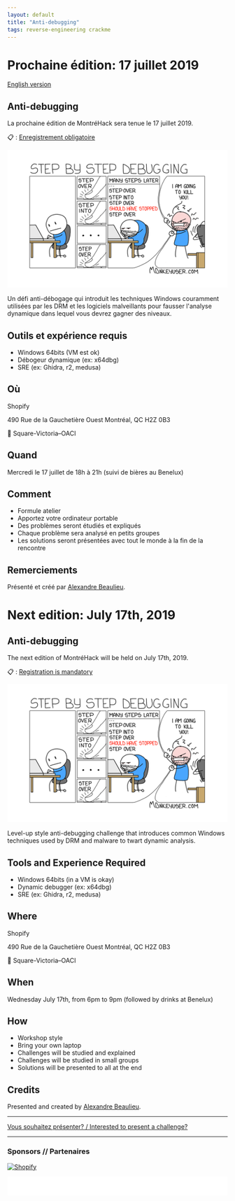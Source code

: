 ```yaml
---
layout: default
title: "Anti-debugging"
tags: reverse-engineering crackme
---
```


# Prochaine édition: 17 juillet 2019

[English version](#english)

## Anti-debugging

La prochaine édition de MontréHack sera tenue le 17 juillet 2019.

:clipboard: : [Enregistrement obligatoire](https://www.eventbrite.ca/e/billets-montrehack-anti-debuging-workshop-65327409039)

![Keep stepping!](/images/19-07_anti_debugging.png)

Un défi anti-débogage qui introduit les techniques Windows couramment utilisées par les DRM et les logiciels malveillants pour fausser l'analyse dynamique dans lequel vous devrez gagner des niveaux.

## Outils et expérience requis

* Windows 64bits (VM est ok)
* Débogeur dynamique (ex: x64dbg)
* SRE (ex: Ghidra, r2, medusa)

## Où

Shopify

490 Rue de la Gauchetière Ouest Montréal, QC H2Z 0B3 

:train2: Square-Victoria–OACI

## Quand

Mercredi le 17 juillet de 18h à 21h (suivi de bières au Benelux)

## Comment
 
* Formule atelier
* Apportez votre ordinateur portable
* Des problèmes seront étudiés et expliqués
* Chaque problème sera analysé en petits groupes
* Les solutions seront présentées avec tout le monde à la fin de la rencontre

## Remerciements

Présenté et créé par [Alexandre Beaulieu](https://twitter.com/alxbl_sec).


<a id="english"></a>

# Next edition: July 17th, 2019

## Anti-debugging

The next edition of MontréHack will be held on July 17th, 2019.

:clipboard: : [Registration is mandatory](https://www.eventbrite.ca/e/billets-montrehack-anti-debuging-workshop-65327409039)

![Keep stepping!](/images/19-07_anti_debugging.png)

Level-up style anti-debugging challenge that introduces common Windows techniques used by DRM and malware to twart dynamic analysis.

## Tools and Experience Required

* Windows 64bits (in a VM is okay)
* Dynamic debugger (ex: x64dbg)
* SRE (ex: Ghidra, r2, medusa)

## Where

Shopify

490 Rue de la Gauchetière Ouest Montréal, QC H2Z 0B3 

:train2: Square-Victoria–OACI

## When

Wednesday July 17th, from 6pm to 9pm (followed by drinks at Benelux)

## How

* Workshop style
* Bring your own laptop
* Challenges will be studied and explained
* Challenges will be studied in small groups
* Solutions will be presented to all at the end

## Credits

Presented and created by [Alexandre Beaulieu](https://twitter.com/alxbl_sec).

<hr/>

[Vous souhaitez présenter? / Interested to present a challenge?](https://github.com/montrehack/montrehack.github.com/wiki/Present-at-Montrehack)

<hr/>

### Sponsors // Partenaires

[![Shopify](https://inviqa-uk-res.cloudinary.com/image/upload/c_pad,f_auto,h_480,q_auto,w_480/v1545390335/images/logos/partner/shopify-logo-white-transparent.png?itok=R8HgV4GJ)](https://www.shopify.ca/)

[![Brasserie Benelux](/images/benelux.png)](http://brasseriebenelux.com/)

